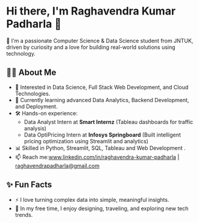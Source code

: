 # Hi there, I'm Raghavendra Kumar Padharla 👋

🚀 I'm a passionate Computer Science & Data Science student from JNTUK, driven by curiosity and a love for building real-world solutions using technology.

## 👨‍💻 About Me
- 🎯 Interested in Data Science, Full Stack Web Development, and Cloud Technologies.
- 🌱 Currently learning advanced Data Analytics, Backend Development, and Deployment.
- 🛠️ Hands-on experience:
  - Data Analyst Intern at **Smart Internz** (Tableau dashboards for traffic analysis)
  - Data OptiPricing Intern at **Infosys Springboard** (Built intelligent pricing optimization using Streamlit and analytics)
- 📊 Skilled in Python, Streamlit, SQL, Tableau and Web Development .
- 📫 Reach me:www.linkedin.com/in/raghavendra-kumar-padharla | raghavendrapadharla@gmail.com

## ✨ Fun Facts
- ⚡ I love turning complex data into simple, meaningful insights.
- 🎨 In my free time, I enjoy designing, traveling, and exploring new tech trends.
